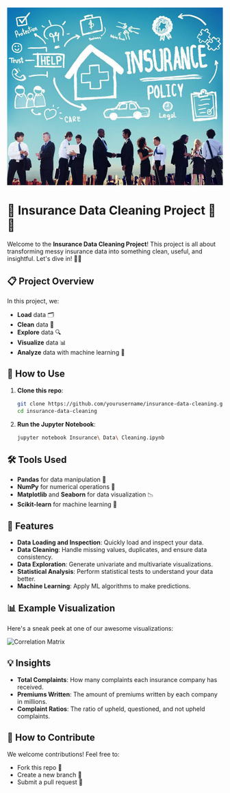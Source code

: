 ![hero](images/insurance1.jpg)

# 🧼 Insurance Data Cleaning Project 🚗💼

Welcome to the **Insurance Data Cleaning Project**! This project is all about transforming messy insurance data into something clean, useful, and insightful. Let's dive in! 🏊‍♂️

## 📋 Project Overview

In this project, we:
- **Load** data 🗂️
- **Clean** data 🧽
- **Explore** data 🔍
- **Visualize** data 📊
- **Analyze** data with machine learning 🤖

## 🔧 How to Use

1. **Clone this repo**:
    ```bash
    git clone https://github.com/yourusername/insurance-data-cleaning.git
    cd insurance-data-cleaning
    ```

2. **Run the Jupyter Notebook**:
    ```bash
    jupyter notebook Insurance\ Data\ Cleaning.ipynb
    ```

## 🛠️ Tools Used

- **Pandas** for data manipulation 🐼
- **NumPy** for numerical operations 🔢
- **Matplotlib** and **Seaborn** for data visualization 📉
- **Scikit-learn** for machine learning 🧠

## 🚀 Features

- **Data Loading and Inspection**: Quickly load and inspect your data.
- **Data Cleaning**: Handle missing values, duplicates, and ensure data consistency.
- **Data Exploration**: Generate univariate and multivariate visualizations.
- **Statistical Analysis**: Perform statistical tests to understand your data better.
- **Machine Learning**: Apply ML algorithms to make predictions.

## 📊 Example Visualization

Here's a sneak peek at one of our awesome visualizations:

![Correlation Matrix](image.png)

## 💡 Insights

- **Total Complaints**: How many complaints each insurance company has received.
- **Premiums Written**: The amount of premiums written by each company in millions.
- **Complaint Ratios**: The ratio of upheld, questioned, and not upheld complaints.

## 📝 How to Contribute

We welcome contributions! Feel free to:
- Fork this repo 🍴
- Create a new branch 🚀
- Submit a pull request 🔄


